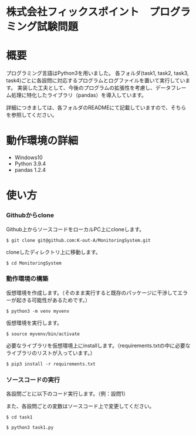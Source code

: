# 株式会社フィックスポイント　プログラミング試験問題

# 概要
プログラミング言語はPython3を用いました。
各フォルダ(task1, task2, task3, task4)ごとに各設問に対応するプログラムとログファイルを置いて実行しています。
実装した工夫として、今後のプログラムの拡張性を考慮し、データフレーム処理に特化したライブラリ（pandas）を導入しています。

詳細につきましては、各フォルダのREADMEにて記載していますので、そちらを参照してください。

# 動作環境の詳細
- Windows10
- Python 3.9.4
- pandas 1.2.4

# 使い方
### Githubからclone
Github上からソースコードをローカルPC上にcloneします。
```
$ git clone git@github.com:K-out-A/MonitoringSystem.git
```
cloneしたディレクトリ上に移動します。
```
$ cd MonitoringSystem
```

### 動作環境の構築
仮想環境を作成します。（そのまま実行すると既存のパッケージに干渉してエラーが起きる可能性があるためです。）
```
$ python3 -m venv myvenv
```
仮想環境を実行します。
```
$ source myvenv/bin/activate
```
必要なライブラリを仮想環境上にinstallします。（requirements.txtの中に必要なライブラリのリストが入っています。）
```
$ pip3 install -r requirements.txt
```

### ソースコードの実行
各設問ごとに以下のコード実行します。（例：設問1）

また、各設問ごとの変数はソースコード上で変更してください。
```
$ cd task1

$ python3 task1.py
```
